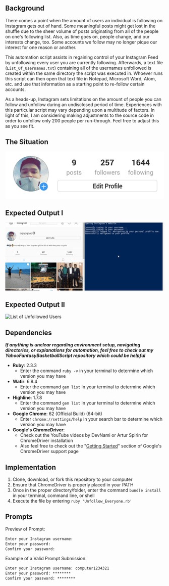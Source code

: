 ## Background

There comes a point when the amount of users an individual is following on Instagram gets out of hand. Some meaningful posts might get lost in the shuffle due to the sheer volume of posts originating from all of the people on one's following list. Also, as time goes on, people change, and our interests change, too. Some accounts we follow may no longer pique our interest for one reason or another.

This automation script assists in regaining control of your Instagram Feed by unfollowing every user you are currently following. Afterwards, a text file (`List_Of_Usernames.txt`) containing all of the usernames unfollowed is created within the same directory the script was executed in. Whoever runs this script can then open that text file in Notepad, Microsoft Word, Atom, etc. and use that information as a starting point to re-follow certain accounts.

As a heads-up, Instagram sets limitations on the amount of people you can follow and unfollow during an undisclosed period of time. Experiences with this particular script may vary depending upon a multitude of factors. In light of this, I am considering making adjustments to the source code in order to unfollow only 200 people per run-through. Feel free to adjust this as you see fit.

## The Situation

![Amount of Followers](AmountOfFollowers.PNG)

## Expected Output I

![Unfollowed Users](UnfollowedUsers.gif)

## Expected Output II

![List of Unfollowed Users](ListOfUnfollowedAccountsExample.gif)

## Dependencies

***If anything is unclear regarding environment setup, navigating directories, or explanations for automation, feel free to check out my YahooFantasyBasketballScript repository which could be helpful***

- **Ruby**: 2.3.3
  - Enter the command `ruby -v` in your terminal to determine which version you may have
- **Watir**: 6.8.4
  - Enter the command `gem list` in your terminal to determine which version you may have
- **Highline**: 1.7.8
  - Enter the command `gem list` in your terminal to determine which version you may have
- **Google Chrome**: 62 (Official Build) (64-bit)
  - Enter `chrome://settings/help` in your search bar to determine which version you may have
- **Google's ChromeDriver**:
  - Check out the YouTube videos by DevNami or Artur Spirin for ChromeDriver installation
  - Also feel free to check out the "[Getting Started](https://sites.google.com/a/chromium.org/chromedriver/getting-started)" section of Google's ChromeDriver support page

## Implementation

1. Clone, download, or fork this repository to your computer
2. Ensure that ChromeDriver is properly placed in your PATH
3. Once in the proper directory/folder, enter the command `bundle install` in your terminal, command line, or shell
4. Execute the file by entering `ruby 'Unfollow_Everyone.rb'`

## Prompts

Preview of Prompt:

```
Enter your Instagram username:
Enter your password:
Confirm your password:
```

Example of a Valid Prompt Submission:

```
Enter your Instagram username: computer1234321
Enter your password: ********
Confirm your password: ********
```
